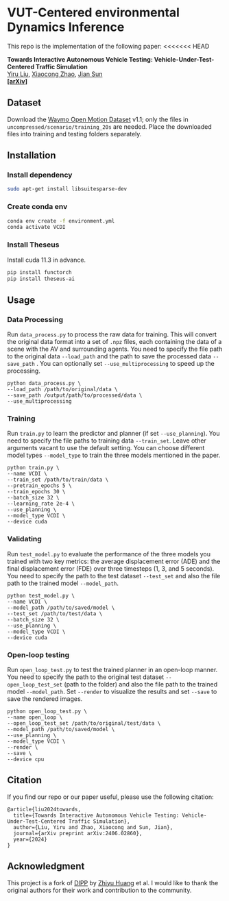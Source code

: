 # VUT-Centered environmental Dynamics Inference
This repo is the implementation of the following paper:
<<<<<<< HEAD

**Towards Interactive Autonomous Vehicle Testing: Vehicle-Under-Test-Centered Traffic Simulation**
<br> [Yiru Liu](https://github.com/YNYSNL), [Xiaocong Zhao](https://zxc-tju.github.io), [Jian Sun](https://scholar.google.com/citations?hl=zh-CN&user=dXaFOeYAAAAJ) 
<br> **[[arXiv]](https://arxiv.org/abs/2406.02860)**

## Dataset
Download the [Waymo Open Motion Dataset](https://waymo.com/open/download/) v1.1; only the files in ```uncompressed/scenario/training_20s``` are needed. Place the downloaded files into training and testing folders separately.

## Installation
### Install dependency
```bash
sudo apt-get install libsuitesparse-dev
```

### Create conda env
```bash
conda env create -f environment.yml
conda activate VCDI
```

### Install Theseus
Install cuda 11.3 in advance.
```bash
pip install functorch
pip install theseus-ai
```

## Usage
### Data Processing
Run ```data_process.py``` to process the raw data for training. This will convert the original data format into a set of ```.npz``` files, each containing the data of a scene with the AV and surrounding agents. You need to specify the file path to the original data ```--load_path``` and the path to save the processed data ```--save_path``` . You can optionally set ```--use_multiprocessing``` to speed up the processing. 
```shell
python data_process.py \
--load_path /path/to/original/data \
--save_path /output/path/to/processed/data \
--use_multiprocessing
```

### Training
Run ```train.py``` to learn the predictor and planner (if set ```--use_planning```). You need to specify the file paths to training data ```--train_set```. Leave other arguments vacant to use the default setting. You can choose different model types ```--model_type``` to train the three models mentioned in the paper.
```shell
python train.py \
--name VCDI \
--train_set /path/to/train/data \
--pretrain_epochs 5 \
--train_epochs 30 \
--batch_size 32 \
--learning_rate 2e-4 \
--use_planning \
--model_type VCDI \
--device cuda
```

### Validating
Run ```test_model.py``` to evaluate the performance of the three models you trained with two key metrics: the average displacement error (ADE) and the final displacement error (FDE) over three timesteps (1, 3, and 5 seconds). You need to specify the path to the test dataset ```--test_set``` and also the file path to the trained model ```--model_path```.
```shell
python test_model.py \
--name VCDI \
--model_path /path/to/saved/model \
--test_set /path/to/test/data \
--batch_size 32 \
--use_planning \
--model_type VCDI \
--device cuda
```

### Open-loop testing
Run ```open_loop_test.py``` to test the trained planner in an open-loop manner. You need to specify the path to the original test dataset ```--open_loop_test_set``` (path to the folder) and also the file path to the trained model ```--model_path```. Set ```--render``` to visualize the results and set ```--save``` to save the rendered images.
```shell
python open_loop_test.py \
--name open_loop \
--open_loop_test_set /path/to/original/test/data \
--model_path /path/to/saved/model \
--use_planning \
--model_type VCDI \
--render \
--save \
--device cpu
```

## Citation
If you find our repo or our paper useful, please use the following citation:
```
@article{liu2024towards,
  title={Towards Interactive Autonomous Vehicle Testing: Vehicle-Under-Test-Centered Traffic Simulation},
  author={Liu, Yiru and Zhao, Xiaocong and Sun, Jian},
  journal={arXiv preprint arXiv:2406.02860},
  year={2024}
}
```
## Acknowledgment
This project is a fork of [DIPP](https://github.com/MCZhi/DIPP) by [Zhiyu Huang](https://mczhi.github.io/) et al. I would like to thank the original authors for their work and contribution to the community.
